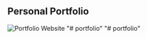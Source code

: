 ## Personal Portfolio

![Portfolio Website](https://i.ibb.co/WgPMpts/image.png)
"# portfolio" 
"# portfolio" 
